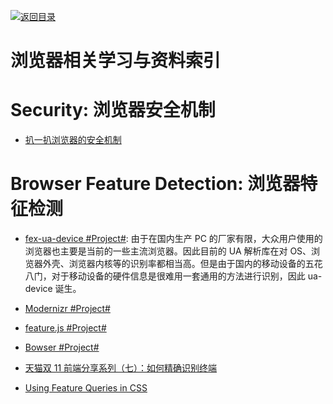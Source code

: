 [![返回目录](https://parg.co/UGo)](https://parg.co/b4z)

# 浏览器相关学习与资料索引

# Security: 浏览器安全机制

* [扒一扒浏览器的安全机制](http://mp.weixin.qq.com/s?__biz=MjM5NjA0NjgyMA==&mid=2651061832&idx=2&sn=233869f7e47291aa9d7cde78f0d02599&scene=0#wechat_redirect)

# Browser Feature Detection: 浏览器特征检测

* [fex-ua-device #Project#](https://github.com/fex-team/ua-device): 由于在国内生产 PC 的厂家有限，大众用户使用的浏览器也主要是当前的一些主流浏览器。因此目前的 UA 解析库在对 OS、浏览器外壳、浏览器内核等的识别率都相当高。但是由于国内的移动设备的五花八门，对于移动设备的硬件信息是很难用一套通用的方法进行识别，因此 ua-device 诞生。

* [Modernizr #Project#](https://github.com/Modernizr/Modernizr)

* [feature.js #Project#](https://github.com/viljamis/feature.js)

* [Bowser #Project#](https://github.com/ded/bowser)

* [天猫双 11 前端分享系列（七）：如何精确识别终端](https://github.com/tmallfe/tmallfe.github.io/issues/32)

* [Using Feature Queries in CSS](https://hacks.mozilla.org/2016/08/using-feature-queries-in-css/)
